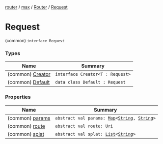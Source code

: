 [router](../../../index.md) / [max](../../index.md) / [Router](../index.md) / [Request](./index.md)

# Request

(common) `interface Request`

### Types

| Name | Summary |
|---|---|
| (common) [Creator](-creator/index.md) | `interface Creator<T : Request>` |
| (common) [Default](-default/index.md) | `data class Default : Request` |

### Properties

| Name | Summary |
|---|---|
| (common) [params](params.md) | `abstract val params: `[`Map`](https://kotlinlang.org/api/latest/jvm/stdlib/kotlin.collections/-map/index.html)`<`[`String`](https://kotlinlang.org/api/latest/jvm/stdlib/kotlin/-string/index.html)`, `[`String`](https://kotlinlang.org/api/latest/jvm/stdlib/kotlin/-string/index.html)`>` |
| (common) [route](route.md) | `abstract val route: Uri` |
| (common) [splat](splat.md) | `abstract val splat: `[`List`](https://kotlinlang.org/api/latest/jvm/stdlib/kotlin.collections/-list/index.html)`<`[`String`](https://kotlinlang.org/api/latest/jvm/stdlib/kotlin/-string/index.html)`>` |
